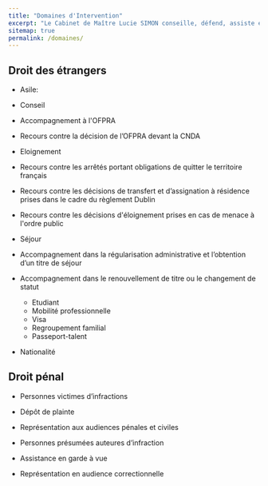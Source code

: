 ```yaml
---
title: "Domaines d'Intervention"
excerpt: "Le Cabinet de Maître Lucie SIMON conseille, défend, assiste et représente ses clients dans les domaines du droit suivants."
sitemap: true
permalink: /domaines/
---
```


## Droit des étrangers
 
- Asile:
 - Conseil
 - Accompagnement à l'OFPRA
 - Recours contre la décision de l’OFPRA devant la CNDA

- Eloignement
 - Recours contre les arrêtés portant obligations de quitter le territoire français
 - Recours contre les décisions de transfert et d’assignation à résidence prises dans le cadre du règlement Dublin
 - Recours contre les décisions d'éloignement prises en cas de menace à l'ordre public

- Séjour
 - Accompagnement dans la régularisation administrative et l’obtention d’un titre de séjour
 - Accompagnement dans le renouvellement de titre ou le changement de statut
    - Etudiant
    - Mobilité professionnelle 
    - Visa
    - Regroupement familial
    - Passeport-talent

- Nationalité

## Droit pénal

- Personnes victimes d’infractions
 - Dépôt de plainte
 - Représentation aux audiences pénales et civiles
    
- Personnes présumées auteures d’infraction
 - Assistance en garde à vue
 - Représentation en audience correctionnelle


